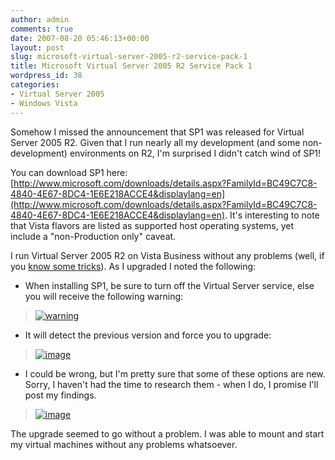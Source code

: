 ```yaml
---
author: admin
comments: true
date: 2007-08-20 05:46:13+00:00
layout: post
slug: microsoft-virtual-server-2005-r2-service-pack-1
title: Microsoft Virtual Server 2005 R2 Service Pack 1
wordpress_id: 38
categories:
- Virtual Server 2005
- Windows Vista
---
```


Somehow I missed the announcement that SP1 was released for Virtual Server 2005 R2. Given that I run nearly all my development (and some non-development) environments on R2, I'm surprised I didn't catch wind of SP1!

You can download SP1 here: [http://www.microsoft.com/downloads/details.aspx?FamilyId=BC49C7C8-4840-4E67-8DC4-1E6E218ACCE4&displaylang=en](http://www.microsoft.com/downloads/details.aspx?FamilyId=BC49C7C8-4840-4E67-8DC4-1E6E218ACCE4&displaylang=en). It's interesting to note that Vista flavors are listed as supported host operating systems, yet include a "non-Production only" caveat.

I run Virtual Server 2005 R2 on Vista Business without any problems (well, if you [know some tricks](http://www.wadewegner.com/2007/03/03/InstallingVirtualServer2005R2OnWindowsVistaUpdated.aspx)). As I upgraded I noted the following:

  * When installing SP1, be sure to turn off the Virtual Server service, else you will receive the following warning:

> [![warning](https://wadewegner.blob.core.windows.net/wordpress/content/binary/WindowsLiveWriter/MicrosoftVirtualServer2005R2ServicePack1_14E2A/warning_thumb.jpg)](https://wadewegner.blob.core.windows.net/wordpress/content/binary/WindowsLiveWriter/MicrosoftVirtualServer2005R2ServicePack1_14E2A/warning.jpg)

  * It will detect the previous version and force you to upgrade:

> [![image](https://wadewegner.blob.core.windows.net/wordpress/content/binary/WindowsLiveWriter/MicrosoftVirtualServer2005R2ServicePack1_14E2A/image_thumb_1.png)](https://wadewegner.blob.core.windows.net/wordpress/content/binary/WindowsLiveWriter/MicrosoftVirtualServer2005R2ServicePack1_14E2A/image_1.png)

  * I could be wrong, but I'm pretty sure that some of these options are new. Sorry, I haven't had the time to research them - when I do, I promise I'll post my findings.

> [![image](https://wadewegner.blob.core.windows.net/wordpress/content/binary/WindowsLiveWriter/MicrosoftVirtualServer2005R2ServicePack1_14E2A/image_thumb_2.png)](https://wadewegner.blob.core.windows.net/wordpress/content/binary/WindowsLiveWriter/MicrosoftVirtualServer2005R2ServicePack1_14E2A/image_2.png)

The upgrade seemed to go without a problem. I was able to mount and start my virtual machines without any problems whatsoever.
